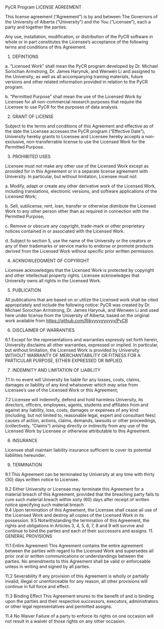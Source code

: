 PyCR Program LICENSE AGREEMENT
		
This license agreement (“Agreement”) is by and between The Governors of the University of Alberta (“University”) and the You (“Licensee”), each a party and together the parties.

Any use, installation, modification, or distribution of the PyCR software in whole or in part constitutes the Licensee’s acceptance of the following terms and conditions of this Agreement.

1. DEFINTIONS
      
a.	“Licensed Work” shall mean the PyCR program developed by Dr. Michael Sorochan Armstrong, Dr. James Harynuk, and Wenwen Li and assigned to the University; as well as all accompanying training materials, future versions and other related information provided in relation to the PyCR program.

b.	“Permitted Purpose” shall mean the use of the Licensed Work by Licensee for all non-commercial research purposes that require the Licensee to use PyCR for the purposes of data analysis.

2. GRANT OF LICENSE

Subject to the terms and conditions of this Agreement and effective as of the date the Licensee accesses the PyCR program (“Effective Date”), University hereby grants to Licensee and Licensee hereby accepts a non-exclusive, non-transferrable license to use the Licensed Work for the Permitted Purpose. 

3. PROHIBITED USES

Licensee must not make any other use of the Licensed Work except as provided for in this Agreement or in a separate license agreement with University. In particular, but without limitation, Licensee must not:

a.	Modify, adapt or create any other derivative work of the Licensed Work, including translations, electronic versions, and software applications of the Licensed Work; 

b.	Sell, sublicense, rent, loan, transfer or otherwise distribute the Licensed Work to any other person other than as required in connection with the Permitted Purpose;

c.	Remove or obscure any copyright, trade-mark or other proprietary notices contained in or associated with the Licensed Work.

d.	Subject to section 5, use the name of the University or the creators or any of their trademarks or service marks to endorse or promote products derived from the Licensed Work without specific prior written permission.

4. ACKNOWLEDGMENT OF COPYRIGHT 

Licensee acknowledges that the Licensed Work is protected by copyright and other intellectual property rights. Licensee acknowledges that University owns all rights in the Licensed Work. 

5. PUBLICATION 

All publications that are based on or utilize the Licensed work shall be cited appropriately and include the following notice: PyCR was created by Dr. Michael Sorochan Armstrong, Dr. James Harynuk, and Wenwen Li and used here under license from the University of Alberta; based on the original work available from https://github.com/Rikyyyyyyyyyy/PyCR

6. DISCLAIMER OF WARRANTIES

6.1 Except for the representations and warranties expressly set forth herein, University disclaims all other warranties, expressed or implied. In particular, but without limitation, the Licensed Work is provided by University WITHOUT WARRANTY OF MERCHANTABILITY OR FITNESS FOR A PARTICULAR PURPOSE, EITHER EXPRESSED OR IMPLIED. 

7. INDEMNITY AND LIMITATION OF LIABILITY

7.1 In no event will University be liable for any losses, costs, claims, damages or liability of any kind whatsoever which may arise from Licensee’s use of the Licensed Work or this Agreement; 

7.2  Licensee will indemnify, defend and hold harmless University, its directors, officers, employees, agents, students and affiliates from and against any liability, loss, costs, damages or expenses of any kind (including, but not limited to, reasonable legal, expert and consultant fees) causes of action, actions, claims, demands, lawsuits or other proceedings, (collectively, “Claims”) arising directly or indirectly from any use of the Licensed Work by Licensee or otherwise attributable to this Agreement. 

8. INSURANCE

Licensee shall maintain liability insurance sufficient to cover its potential liabilities hereunder. 

9. TERMINATION

9.1 	This Agreement can be terminated by University at any time with thirty (30) days written notice to Licensee.

9.2  	Either University or Licensee may terminate this Agreement for a material breach of this Agreement, provided that the breaching party fails to cure such material breach within sixty (60) days after receipt of written notice specifying such material breach.  
9.4 	Upon termination of this Agreement, the Licensee shall cease all use of the Licensed Work and destroy all copies of the Licensed Work in its possession. 
9.5	Notwithstanding the termination of this Agreement, the rights and obligations in Articles 3, 4, 5, 6, 7, 8 and 9 will survive and continue to bind the parties and each of their successors and assigns.
11. GENERAL PROVISIONS

11.1 Entire Agreement
This Agreement contains the entire agreement between the parties with regard to the Licensed Work and supersedes all prior oral or written communications or understandings between the parties. No amendments to this Agreement shall be valid or enforceable unless in writing and signed by all parties.

11.2 Severability
If any provision of this Agreement is wholly or partially invalid, illegal or unenforceable for any reason, all other provisions will continue in full force and effect.

11.3 Binding Effect
This Agreement enures to the benefit of and is binding upon the parties and their respective successors, executors, administrators or other legal representatives and permitted assigns.

11.4 No Waiver
Failure of a party to enforce its rights on one occasion will not result in a waiver of those rights on any other occasion.
